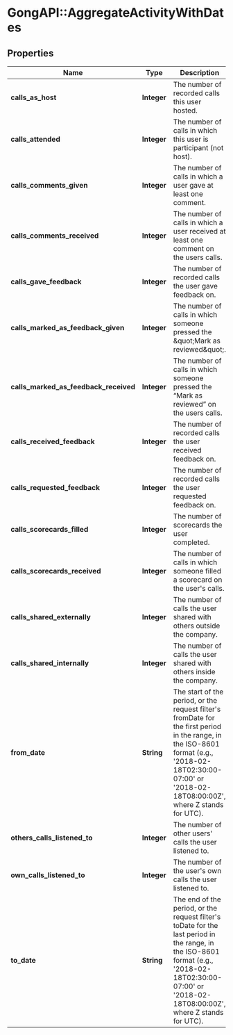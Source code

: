 # GongAPI::AggregateActivityWithDates

## Properties
Name | Type | Description | Notes
------------ | ------------- | ------------- | -------------
**calls_as_host** | **Integer** | The number of recorded calls this user hosted. | [optional] 
**calls_attended** | **Integer** | The number of calls in which this user is participant (not host). | [optional] 
**calls_comments_given** | **Integer** | The number of calls in which a user gave at least one comment. | [optional] 
**calls_comments_received** | **Integer** | The number of calls in which a user received at least one comment on the users calls. | [optional] 
**calls_gave_feedback** | **Integer** | The number of recorded calls the user gave feedback on. | [optional] 
**calls_marked_as_feedback_given** | **Integer** | The number of calls in which someone pressed the \&quot;Mark as reviewed\&quot;. | [optional] 
**calls_marked_as_feedback_received** | **Integer** | The number of calls in which someone pressed the “Mark as reviewed” on the users calls. | [optional] 
**calls_received_feedback** | **Integer** | The number of recorded calls the user received feedback on. | [optional] 
**calls_requested_feedback** | **Integer** | The number of recorded calls the user requested feedback on. | [optional] 
**calls_scorecards_filled** | **Integer** | The number of scorecards the user completed. | [optional] 
**calls_scorecards_received** | **Integer** | The number of calls in which someone filled a scorecard on the user&#x27;s calls. | [optional] 
**calls_shared_externally** | **Integer** | The number of calls the user shared with others outside the company. | [optional] 
**calls_shared_internally** | **Integer** | The number of calls the user shared with others inside the company. | [optional] 
**from_date** | **String** | The start of the period, or the request filter&#x27;s fromDate for the first period in the range, in the ISO-8601 format (e.g., &#x27;2018-02-18T02:30:00-07:00&#x27; or &#x27;2018-02-18T08:00:00Z&#x27;, where Z stands for UTC). | [optional] 
**others_calls_listened_to** | **Integer** | The number of other users&#x27; calls the user listened to. | [optional] 
**own_calls_listened_to** | **Integer** | The number of the user&#x27;s own calls the user listened to. | [optional] 
**to_date** | **String** | The end of the period, or the request filter&#x27;s toDate for the last period in the range,  in the ISO-8601 format (e.g., &#x27;2018-02-18T02:30:00-07:00&#x27; or &#x27;2018-02-18T08:00:00Z&#x27;, where Z stands for UTC). | [optional] 

